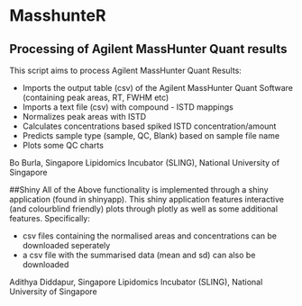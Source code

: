 # MasshunteR

Processing of Agilent MassHunter Quant results
--------------------------------------------------------

This script aims to process Agilent MassHunter Quant Results:
- Imports the output table (csv) of the Agilent MassHunter Quant Software  (containing peak areas, RT, FWHM etc)
- Imports a text file (csv) with compound - ISTD mappings
- Normalizes peak areas with ISTD  
- Calculates concentrations based spiked ISTD concentration/amount
- Predicts sample type (sample, QC, Blank) based on sample file name   
- Plots some QC charts


Bo Burla, Singapore Lipidomics Incubator (SLING), National University of Singapore

##Shiny
All of the Above functionality is implemented through a shiny application (found in shinyapp\). This shiny application features interactive (and colourblind friendly) plots through plotly as well as some additional features. Specifically:
- csv files containing the normalised areas and concentrations can be downloaded seperately
- a csv file with the summarised data (mean and sd) can also be downloaded

Adithya Diddapur, Singapore Lipidomics Incubator (SLING), National University of Singapore
